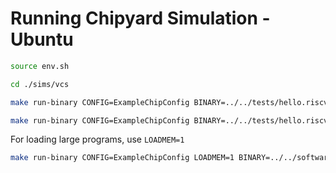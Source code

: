 # Running Chipyard Simulation - Ubuntu

```bash
source env.sh
```



```bash
cd ./sims/vcs
```



```bash
make run-binary CONFIG=ExampleChipConfig BINARY=../../tests/hello.riscv
```



```bash
make run-binary CONFIG=ExampleChipConfig BINARY=../../tests/hello.riscv TIMEOUT_CYCLES=100000000
```



For loading large programs, use `LOADMEM=1`

```bash
make run-binary CONFIG=ExampleChipConfig LOADMEM=1 BINARY=../../software/baremetal-ide/workspace/build/firmware.elf TIMEOUT_CYCLES=1000000
```



